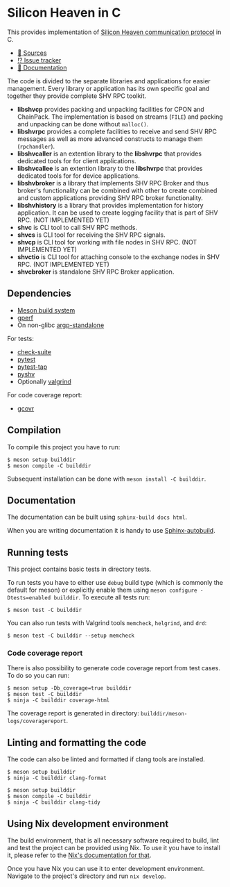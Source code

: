 # Silicon Heaven in C

This provides implementation of [Silicon Heaven communication
protocol](https://silicon-heaven.github.io/shv-doc/) in C.

* [📃 Sources](https://gitlab.com/silicon-heaven/shvc)
* [⁉️ Issue tracker](https://gitlab.com/silicon-heaven/shvc/-/issues)
* [📕 Documentation](https://silicon-heaven.gitlab.io/shvc/)

The code is divided to the separate libraries and applications for easier
management. Every library or application has its own specific goal and together
they provide complete SHV RPC toolkit.

* **libshvcp** provides packing and unpacking facilities for CPON and ChainPack.
  The implementation is based on streams (`FILE`) and packing and unpacking can
  be done without `malloc()`.
* **libshvrpc** provides a complete facilities to receive and send SHV RPC
  messages as well as more advanced constructs to manage them (`rpchandler`).
* **libshvcaller** is an extention library to the **libshvrpc** that provides
  dedicated tools for for client applications.
* **libshvcallee** is an extention library to the **libshvrpc** that provides
  dedicated tools for for device applications.
* **libshvbroker** is a library that implements SHV RPC Broker and thus broker's
  functionality can be combined with other to create combined and custom
  applications providing SHV RPC broker functionality.
* **libshvhistory** is a library that provides implementation for history
  application. It can be used to create logging facility that is part of SHV
  RPC. (NOT IMPLEMENTED YET)
* **shvc** is CLI tool to call SHV RPC methods.
* **shvcs** is CLI tool for receiving the SHV RPC signals.
* **shvcp** is CLI tool for working with file nodes in SHV RPC. (NOT IMPLEMENTED
  YET)
* **shvctio** is CLI tool for attaching console to the exchange nodes in SHV
  RPC. (NOT IMPLEMENTED YET)
* **shvcbroker** is standalone SHV RPC Broker application.

## Dependencies

* [Meson build system](https://mesonbuild.com/)
* [gperf](https://www.gnu.org/software/gperf)
* On non-glibc [argp-standalone](http://www.lysator.liu.se/~nisse/misc)

For tests:

* [check-suite](https://gitlab.com/Cynerd/check-suite)
* [pytest](https://docs.pytest.org/)
* [pytest-tap](https://github.com/python-tap/pytest-tap)
* [pyshv](https://gitlab.com/silicon-heaven/pyshv)
* Optionally [valgrind](http://www.valgrind.org)

For code coverage report:

* [gcovr](https://gcovr.com)


## Compilation

To compile this project you have to run:

```console
$ meson setup builddir
$ meson compile -C builddir
```

Subsequent installation can be done with `meson install -C builddir`.

## Documentation

The documentation can be built using `sphinx-build docs html`.

When you are writing documentation it is handy to use
[Sphinx-autobuild](https://pypi.org/project/sphinx-autobuild/).


## Running tests

This project contains basic tests in directory tests.

To run tests you have to either use `debug` build type (which is commonly the
default for meson) or explicitly enable them using `meson configure
-Dtests=enabled builddir`. To execute all tests run:

```console
$ meson test -C builddir
```

You can also run tests with Valgrind tools `memcheck`, `helgrind`, and `drd`:

```console
$ meson test -C builddir --setup memcheck
```

### Code coverage report

There is also possibility to generate code coverage report from test cases. To
do so you can run:

```console
$ meson setup -Db_coverage=true builddir
$ meson test -C builddir
$ ninja -C builddir coverage-html
```

The coverage report is generated in directory:
`builddir/meson-logs/coveragereport`.

## Linting and formatting the code

The code can also be linted and formatted if clang tools are installed.

```console
$ meson setup builddir
$ ninja -C builddir clang-format
```

```console
$ meson setup builddir
$ meson compile -C builddir
$ ninja -C builddir clang-tidy
```

## Using Nix development environment

The build environment, that is all necessary software required to build, lint
and test the project can be provided using Nix. To use it you have to install
it, please refer to the [Nix's documentation for
that](https://nixos.org/download.html).

Once you have Nix you can use it to enter development environment. Navigate to
the project's directory and run `nix develop`.
